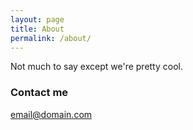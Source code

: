 ```yaml
---
layout: page
title: About
permalink: /about/
---
```


Not much to say except we're pretty cool.


### Contact me

[email@domain.com](mailto:email@domain.com) 

